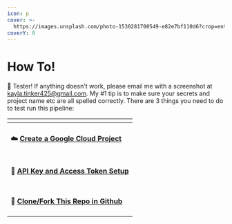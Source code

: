 ```yaml
---
icon: p
cover: >-
  https://images.unsplash.com/photo-1530281700549-e82e7bf110d6?crop=entropy&cs=srgb&fm=jpg&ixid=M3wxOTcwMjR8MHwxfHNlYXJjaHwxfHxkb2d8ZW58MHx8fHwxNzQyMzUxMTU4fDA&ixlib=rb-4.0.3&q=85
coverY: 0
---
```


# How To!

:wave: Tester!  If anything doesn't work, please email me with a screenshot at kayla.tinker425@gmail.com. My #1 tip is to make sure your secrets and project name etc are all spelled correctly. There are 3 things you need to do to test run this pipeline:

<table data-view="cards"><thead><tr><th></th></tr></thead><tbody><tr><td><h4><span data-gb-custom-inline data-tag="emoji" data-code="2601">☁️</span> <a href="how-to/1-create-a-google-cloud-project.md">Create a Google Cloud Project</a></h4></td></tr><tr><td><h4><span data-gb-custom-inline data-tag="emoji" data-code="1f511">🔑</span> <a href="how-to/2-api-key-and-access-token-setup.md"><strong>API Key and Access Token Setup</strong></a></h4></td></tr><tr><td><h4><span data-gb-custom-inline data-tag="emoji" data-code="1f374">🍴</span> <a href="how-to/3-clone-fork-this-repo-in-github.md"><strong>Clone/Fork This Repo in Github</strong></a></h4></td></tr></tbody></table>

